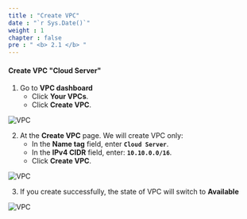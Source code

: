 ```yaml
---
title : "Create VPC"
date : "`r Sys.Date()`"
weight : 1
chapter : false
pre : " <b> 2.1 </b> "
---
```



#### Create VPC "Cloud Server"
1. Go to **VPC dashboard**
   + Click **Your VPCs**.
   + Click **Create VPC**.

![VPC](/aws-fcj/images/2.cloudserver/vpc-01.png)

2. At the **Create VPC** page. We will create VPC only:
   + In the **Name tag** field, enter **`Cloud Server`**.
   + In the **IPv4 CIDR** field, enter: **`10.10.0.0/16`**.
   + Click **Create VPC**.

![VPC](/aws-fcj/images/2.cloudserver/vpc-02.png)

3. If you create successfully, the state of VPC will switch to **Available**

![VPC](/aws-fcj/images/2.cloudserver/vpc-03.png)

